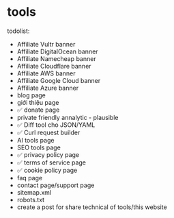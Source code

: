 # tools

todolist:
- Affiliate Vultr banner
- Affiliate DigitalOcean banner
- Affiliate Namecheap banner
- Affiliate Cloudflare banner
- Affiliate AWS banner
- Affiliate Google Cloud banner
- Affiliate Azure banner
- blog page
- giới thiệu page
- ✅ donate page
- private friendly annalytic - plausible
- ✅ Diff tool cho JSON/YAML
- ✅ Curl request builder
- AI tools page
- SEO tools page
- ✅ privacy policy page
- ✅ terms of service page
- ✅ cookie policy page
- faq page
- contact page/support page
- sitemap.xml
- robots.txt
- create a post for share technical of tools/this website